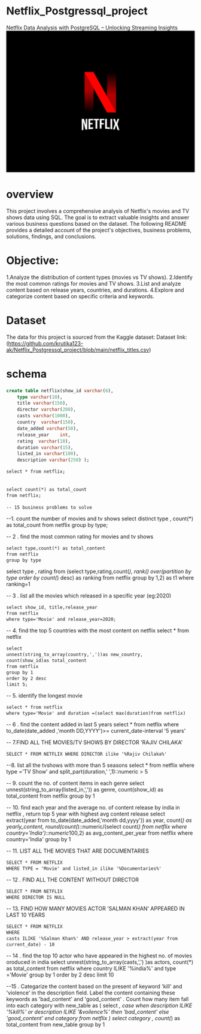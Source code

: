 # Netflix_Postgressql_project
Netflix Data Analysis with PostgreSQL – Unlocking Streaming Insights 
![netflix_logo](https://raw.githubusercontent.com/krutika123-ak/Netflix_Postgressql_project/refs/heads/main/netflix%20logo.webp)
# overview
This project involves a comprehensive analysis of Netflix's movies and TV shows data using SQL. The goal is to extract valuable insights and answer various business questions based on the dataset. The following README provides a detailed account of the project's objectives, business problems, solutions, findings, and conclusions.


# Objective:
1.Analyze the distribution of content types (movies vs TV shows).
2.Identify the most common ratings for movies and TV shows.
3.List and analyze content based on release years, countries, and durations.
4.Explore and categorize content based on specific criteria and keywords.
# Dataset
The data for this project is sourced from the Kaggle dataset:
Dataset link:(https://github.com/krutika123-ak/Netflix_Postgressql_project/blob/main/netflix_titles.csv)

# schema
```sql
create table netflix(show_id varchar(6),
	type varchar(10),
	title varchar(150),
	director varchar(208),
	casts varchar(1000),
	country	 varchar(150),
    date_added varchar(50),
	release_year	int,
    rating	varchar(10),
    duration varchar(15),
	listed_in varchar(100),
	description varchar(250) );
```

	select * from netflix;


	select count(*) as total_count 
	from netflix;

	-- 15 business problems to solve 
	
--1. count the number of movies and tv shows 
	select distinct type ,
	count(*) as total_count from netflix
	group by type;


	
-- 2 . find the most common rating for movies and tv shows 

	select type,count(*) as total_content
	from netflix 
	group by type

select type , rating from
	(select type,rating,count(*),
	rank() over(partition by type order by count(*) desc) as ranking
	from netflix
	group by 1,2) as t1
	where ranking=1

-- 3 . list all the movies which released in a specific year (eg:2020)

	select show_id, title,release_year
	from netflix 
	where type='Movie' and release_year=2020;

-- 4. find the top 5 countries with the most content on netflix
	select * from netflix

	select 
	unnest(string_to_array(country,','))as new_country,
	count(show_id)as total_content
	from netflix
	group by 1
	order by 2 desc
	limit 5;

-- 5. identify the longest movie 

	select * from netflix 
	where type='Movie' and duration =(select max(duration)from netflix)

-- 6 . find the content added in last 5 years
	select * from netflix 
	where to_date(date_added ,'month DD,YYYY')>= current_date-interval '5 years'

-- 7.FIND ALL THE MOVIES/TV SHOWS BY DIRECTOR 'RAJIV CHILAKA'

	SELECT * FROM NETFLIX WHERE DIRECTOR ilike '%Rajiv Chilaka%'

--8. list all the tvshows with more than 5 seasons
select * from netflix where type ='TV Show' and  split_part(duration,' ',1)::numeric > 5 


-- 9. count the no. of content items in each genre
select unnest(string_to_array(listed_in,',')) as genre,
count(show_id) as total_content
from netflix group by 1

-- 10. find each year and the average no. of content release by india in netflix , return top 5 year with highest avg content release
	select extract(year from to_date(date_added,'month dd,yyyy')) as year,
	count(*) as yearly_content,
	round(count(*)::numeric/(select count(*) from netflix where country='India')::numeric*100,2)
	as avg_content_per_year from netflix
	where country='India'
	group by 1

-- 11.  LIST ALL THE MOVIES THAT ARE DOCUMENTARIES

	SELECT * FROM NETFLIX 
	WHERE TYPE = 'Movie' and listed_in ilike '%Documentaries%'

-- 12 . FIND ALL THE CONTENT WITHOUT DIRECTOR

	SELECT * FROM NETFLIX 
	WHERE DIRECTOR IS NULL

-- 13. FIND HOW MANY MOVIES ACTOR 'SALMAN KHAN' APPEARED IN LAST 10 YEARS

	SELECT * FROM NETFLIX
	WHERE
	casts ILIKE '%Salman Khan%' AND release_year > extract(year from current_date) - 10 

-- 14 . find the top 10 actor who have appeared in the highest no. of movies oroduced in india
	select 
	unnest(string_to_array(casts,',') )as actors,
	count(*) as total_content
	from netflix 
	where country ILIKE '%india%' and type ='Movie'
	group by 1
	order by 2 desc
	limit 10

--15 . Categarize the content based on the present of keyword 'kill' and 'violence' in the description field.
	Label the content containing these keywords as 'bad_content' and 'good_content' .
	Count how many item fall into each category
with new_table 
as (
	select *,
	case 
	when 
	description ILIKE '%kill%' or 
	description ILIKE '&voilence%' then 'bad_content'
	else 'good_content'
	end category 
	from netflix
	)
	select category , count(*) as total_content
	from new_table
	group by 1
